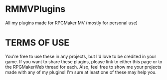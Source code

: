 # RMMVPlugins
All my plugins made for RPGMaker MV (mostly for personal use)

# TERMS OF USE
You're free to use these in any projects, but I'd love to be credited in your game. If you want to share these plugins, please link to either this page or to the RPGMakerWeb thread for each.
Also, feel free to show me your projects made with any of my plugins! I'm sure at least one of these may help you.
